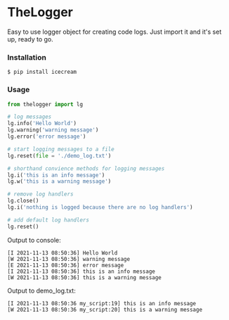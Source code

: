 # TheLogger

Easy to use logger object for creating code logs. Just import it and it's set up, ready to go.

### Installation

```
$ pip install icecream
```

### Usage

```python
from thelogger import lg

# log messages
lg.info('Hello World')
lg.warning('warning message')
lg.error('error message')

# start logging messages to a file
lg.reset(file = './demo_log.txt')

# shorthand convience methods for logging messages
lg.i('this is an info message')
lg.w('this is a warning message')

# remove log handlers
lg.close()
lg.i('nothing is logged because there are no log handlers')

# add default log handlers
lg.reset()
```

Output to console:

```
[I 2021-11-13 08:50:36] Hello World
[W 2021-11-13 08:50:36] warning message
[E 2021-11-13 08:50:36] error message
[I 2021-11-13 08:50:36] this is an info message
[W 2021-11-13 08:50:36] this is a warning message
```

Output to demo_log.txt:

```
[I 2021-11-13 08:50:36 my_script:19] this is an info message
[W 2021-11-13 08:50:36 my_script:20] this is a warning message
```
